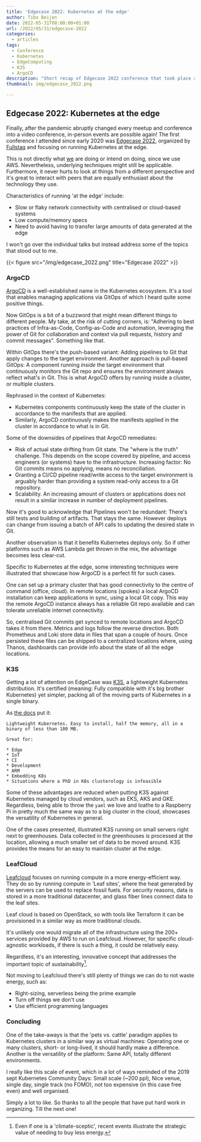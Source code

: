 ```yaml
---
title: 'Edgecase 2022: Kubernetes at the edge'
author: Tibo Beijen
date: 2022-05-31T08:00:00+01:00
url: /2022/05/31/edgecase-2022
categories:
  - articles
tags:
  - Conference
  - Kubernetes
  - EdgeComputing
  - K3S
  - ArgoCD
description: "Short recap of Edgecase 2022 conference that took place at may 24th in Utrecht NL."
thumbnail: img/edgecase_2022.png

---
```

## Edgecase 2022: Kubernetes at the edge

Finally, after the pandemic abruptly changed every meetup and conference into a video conference, in-person events are possible again! The first conference I attended since early 2020 was [Edgecase 2022](https://www.fullstaq.com/edgecase-2022), organized by [Fullstaq](https://www.fullstaq.com/) and focusing on running Kubernetes at the edge.

This is not directly what [we](https://www.nu.nl) are doing or intend on doing, since we use AWS. Nevertheless, underlying techniques might still be applicable. Furthermore, it never hurts to look at things from a different perspective and it's great to interact with peers that are equally enthusiast about the technology they use.

Characteristics of running 'at the edge' include:

* Slow or flaky network connectivity with centralised or cloud-based systems
* Low compute/memory specs
* Need to avoid having to transfer large amounts of data generated at the edge

I won't go over the individual talks but instead address some of the topics that stood out to me.

{{< figure src="/img/edgecase_2022.png" title="Edgecase 2022" >}}

### ArgoCD

[ArgoCD](https://argoproj.github.io/cd/) is a well-established name in the Kubernetes ecosystem. It's a tool that enables managing applications via GitOps of which I heard quite some positive things.

Now GitOps is a bit of a buzzword that might mean different things to different people. My take, at the risk of cutting corners, is: "Adhering to best practices of Infra-as-Code, Config-as-Code and automation, leveraging the power of Git for collaboration and context via pull requests, history and commit messages". Something like that.

Within GitOps there's the push-based variant: Adding pipelines to Git that apply changes to the target environment. Another approach is pull-based GitOps: A component running _inside_ the target environment that continuously monitors the Git repo and ensures the environment always reflect what's in Git. This is what ArgoCD offers by running inside a cluster, or multiple clusters.

Rephrased in the context of Kubernetes:
* Kubernetes components continuously keep the state of the cluster in accordance to the manifests that are applied.
* Similarly, ArgoCD continuously makes the manifests applied in the cluster in accordance to what is in Git.

Some of the downsides of pipelines that ArgoCD remediates:

* Risk of actual state drifting from Git state. The "where is the truth" challenge. This depends on the scope covered by pipeline, and access engineers (or systems) have to the infrastructure. Increasing factor: No Git commits means no applying, means no reconciliation.
* Granting a CI/CD pipeline read/write access to the target environment is arguably harder than providing a system read-only access to a Git repository.
* Scalability. An increasing amount of clusters or applications does not result in a similar increase in number of deployment pipelines.

Now it's good to acknowledge that Pipelines won't be redundant: There's still tests and building of artifacts. That stays the same. However deploys can change from issuing a batch of API calls to updating the desired state in Git. 

Another observation is that it benefits Kubernetes deploys only. So if other platforms such as AWS Lambda get thrown in the mix, the advantage becomes less clear-cut.

Specific to Kubernetes at the edge, some interesting techniques were illustrated that showcase how ArgoCD is a perfect fit for such cases.

One can set up a primary cluster that has good connectivity to the centre of command (office, cloud). In remote locations (spokes) a local ArgoCD installation can keep applications in sync, using a local Git copy. This way the remote ArgoCD instance always has a reliable Git repo available and can tolerate unreliable internet connectivity.

So, centralised Git commits get synced to remote locations and ArgoCD takes it from there. Metrics and logs follow the reverse direction. Both Prometheus and Loki store data in files that span a couple of hours. Once persisted these files can be shipped to a centralized locations where, using Thanos, dashboards can provide info about the state of all the edge locations.

### K3S

Getting a lot of attention on EdgeCase was [K3S](https://k3s.io/), a lightweight Kubernetes distribution. It's certified (meaning: Fully compatible with it's big brother Kubernetes) yet simpler, packing all of the moving parts of Kubernetes in a single binary.

As [the docs](https://rancher.com/docs/k3s/latest/en/) put it:

```
Lightweight Kubernetes. Easy to install, half the memory, all in a binary of less than 100 MB.
 
Great for:
 
* Edge
* IoT
* CI
* Development
* ARM
* Embedding K8s
* Situations where a PhD in K8s clusterology is infeasible
```

Some of these advantages are reduced when putting K3S against Kubernetes managed by cloud vendors, such as EKS, AKS and GKE. Regardless, being able to throw the `yaml` we love and loathe to a Raspberry Pi in pretty much the same way as to a big cluster in the cloud, showcases the versatility of Kubernetes in general. 

One of the cases presented, illustrated K3S running on small servers right next to greenhouses. Data collected in the greenhouses is processed at the location, allowing a much smaller set of data to be moved around. K3S provides the means for an easy to maintain cluster at the edge.

### LeafCloud

[Leafcloud](https://www.leaf.cloud/) focuses on running compute in a more energy-efficient way. They do so by running compute in 'Leaf sites', where the heat generated by the servers can be used to replace fossil fuels. For security reasons, data is stored in a more traditional datacenter, and glass fiber lines connect data to the leaf sites.

Leaf cloud is based on OpenStack, so with tools like Terraform it can be provisioned in a similar way as more traditional clouds.

It's unlikely one would migrate all of the infrastructure using the 200+ services provided by AWS to run on Leafcloud. However, for specific cloud-agnostic workloads, if there is such a thing, it could be relatively easy.

Regardless, it's an interesting, innovative concept that addresses the important topic of sustainability[^footnote_sustainability].

Not moving to Leafcloud there's still plenty of things we can do to not waste energy, such as:

* Right-sizing, serverless being the prime example
* Turn off things we don't use
* Use efficient programming languages

### Concluding

One of the take-aways is that the 'pets vs. cattle' paradigm applies to Kubernetes clusters in a similar way as virtual machines: Operating one or many clusters, short- or long-lived, it should hardly make a difference. Another is the versatility of the platform: Same API, totally different environments.

I really like this scale of event, which in a lot of ways reminded of the 2019 sept Kubernetes Community Days: Small scale (~200 ppl), Nice venue, single day, single track (no FOMO), not too expensive (in this case free even) and well organised.

Simply a lot to like. So thanks to all the people that have put hard work in organizing. Till the next one!

[^footnote_sustainability]: Even if one is a 'climate-sceptic', recent events illustrate the strategic value of needing to buy less energy.